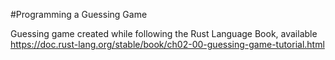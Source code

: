 #Programming a Guessing Game

Guessing game created while following the Rust Language Book, available https://doc.rust-lang.org/stable/book/ch02-00-guessing-game-tutorial.html
